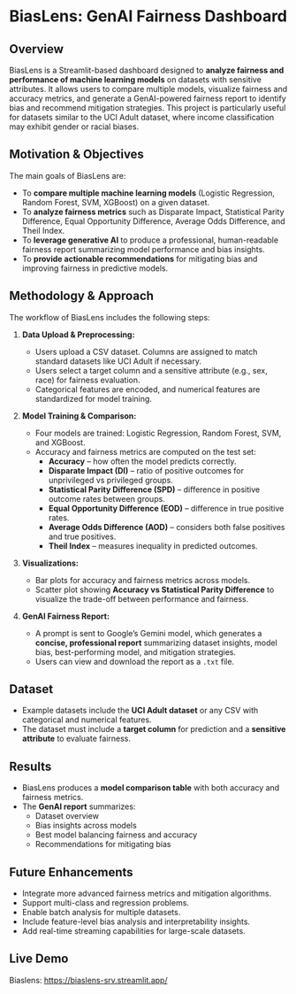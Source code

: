 # BiasLens: GenAI Fairness Dashboard

## Overview
BiasLens is a Streamlit-based dashboard designed to **analyze fairness and performance of machine learning models** on datasets with sensitive attributes. It allows users to compare multiple models, visualize fairness and accuracy metrics, and generate a GenAI-powered fairness report to identify bias and recommend mitigation strategies. This project is particularly useful for datasets similar to the UCI Adult dataset, where income classification may exhibit gender or racial biases.

## Motivation & Objectives
The main goals of BiasLens are:
* To **compare multiple machine learning models** (Logistic Regression, Random Forest, SVM, XGBoost) on a given dataset.
* To **analyze fairness metrics** such as Disparate Impact, Statistical Parity Difference, Equal Opportunity Difference, Average Odds Difference, and Theil Index.
* To **leverage generative AI** to produce a professional, human-readable fairness report summarizing model performance and bias insights.
* To **provide actionable recommendations** for mitigating bias and improving fairness in predictive models.

## Methodology & Approach
The workflow of BiasLens includes the following steps:

1. **Data Upload & Preprocessing:**
    * Users upload a CSV dataset. Columns are assigned to match standard datasets like UCI Adult if necessary.
    * Users select a target column and a sensitive attribute (e.g., sex, race) for fairness evaluation.
    * Categorical features are encoded, and numerical features are standardized for model training.

2. **Model Training & Comparison:**
    * Four models are trained: Logistic Regression, Random Forest, SVM, and XGBoost.
    * Accuracy and fairness metrics are computed on the test set:
        * **Accuracy** – how often the model predicts correctly.
        * **Disparate Impact (DI)** – ratio of positive outcomes for unprivileged vs privileged groups.
        * **Statistical Parity Difference (SPD)** – difference in positive outcome rates between groups.
        * **Equal Opportunity Difference (EOD)** – difference in true positive rates.
        * **Average Odds Difference (AOD)** – considers both false positives and true positives.
        * **Theil Index** – measures inequality in predicted outcomes.

3. **Visualizations:**
    * Bar plots for accuracy and fairness metrics across models.
    * Scatter plot showing **Accuracy vs Statistical Parity Difference** to visualize the trade-off between performance and fairness.

4. **GenAI Fairness Report:**
    * A prompt is sent to Google’s Gemini model, which generates a **concise, professional report** summarizing dataset insights, model bias, best-performing model, and mitigation strategies.
    * Users can view and download the report as a `.txt` file.

## Dataset
* Example datasets include the **UCI Adult dataset** or any CSV with categorical and numerical features.
* The dataset must include a **target column** for prediction and a **sensitive attribute** to evaluate fairness.

## Results
* BiasLens produces a **model comparison table** with both accuracy and fairness metrics.
* The **GenAI report** summarizes:
    * Dataset overview
    * Bias insights across models
    * Best model balancing fairness and accuracy
    * Recommendations for mitigating bias


## Future Enhancements
* Integrate more advanced fairness metrics and mitigation algorithms.
* Support multi-class and regression problems.
* Enable batch analysis for multiple datasets.
* Include feature-level bias analysis and interpretability insights.
* Add real-time streaming capabilities for large-scale datasets.

## Live Demo
Biaslens: https://biaslens-srv.streamlit.app/



